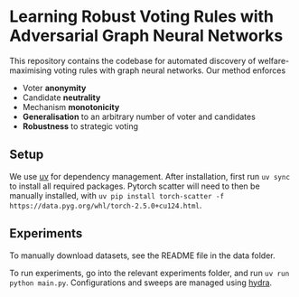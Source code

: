 # Learning Robust Voting Rules with Adversarial Graph Neural Networks

This repository contains the codebase for automated discovery of welfare-maximising voting rules with graph neural networks. Our method enforces
- Voter **anonymity**
- Candidate **neutrality**
- Mechanism **monotonicity**
- **Generalisation** to an arbitrary number of voter and candidates
- **Robustness** to strategic voting

## Setup

We use [uv](https://docs.astral.sh/uv/) for dependency management. After installation, first run `uv sync` to install all required packages. Pytorch scatter will need to then be manually installed, with `uv pip install torch-scatter -f https://data.pyg.org/whl/torch-2.5.0+cu124.html`.

## Experiments

To manually download datasets, see the README file in the data folder.

To run experiments, go into the relevant experiments folder, and run `uv run python main.py`. Configurations and sweeps are managed using [hydra](https://hydra.cc/docs/1.3/intro/).